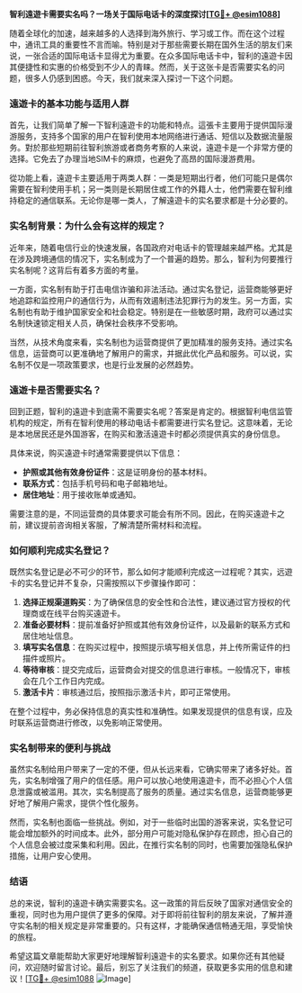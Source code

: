 **智利遠遊卡需要实名吗？一场关于国际电话卡的深度探讨[[TG💪+ @esim1088](https://t.me/s/esim1088)]**

随着全球化的加速，越来越多的人选择到海外旅行、学习或工作。而在这个过程中，通讯工具的重要性不言而喻。特别是对于那些需要长期在国外生活的朋友们来说，一张合适的国际电话卡显得尤为重要。在众多国际电话卡中，智利的遠遊卡因其便捷性和实惠的价格受到不少人的青睐。然而，关于这张卡是否需要实名的问题，很多人仍感到困惑。今天，我们就来深入探讨一下这个问题。

### 遠遊卡的基本功能与适用人群

首先，让我们简单了解一下智利遠遊卡的功能和特点。這張卡主要用于提供国际漫游服务，支持多个国家的用户在智利使用本地网络进行通话、短信以及数据流量服务。對於那些短期前往智利旅游或者商务考察的人来说，遠遊卡是一个非常方便的选择。它免去了办理当地SIM卡的麻烦，也避免了高昂的国际漫游费用。

從功能上看，遠遊卡主要适用于两类人群：一类是短期出行者，他们可能只是偶尔需要在智利使用手机；另一类则是长期居住或工作的外籍人士，他們需要在智利维持稳定的通信联系。无论你是哪一类人，了解遠遊卡的实名要求都是十分必要的。

### 实名制背景：为什么会有这样的规定？

近年来，随着电信行业的快速发展，各国政府对电话卡的管理越来越严格。尤其是在涉及跨境通信的情况下，实名制成为了一个普遍的趋势。那么，智利为何要推行实名制呢？这背后有着多方面的考量。

一方面，实名制有助于打击电信诈骗和非法活动。通过实名登记，运营商能够更好地追踪和监控用户的通信行为，从而有效遏制违法犯罪行为的发生。另一方面，实名制也有助于维护国家安全和社会稳定。特别是在一些敏感时期，政府可以通过实名制快速锁定相关人员，确保社会秩序不受影响。

当然，从技术角度来看，实名制也为运营商提供了更加精准的服务支持。通过实名信息，运营商可以更准确地了解用户的需求，并据此优化产品和服务。可以说，实名制不仅是一项政策要求，也是行业发展的必然趋势。

### 遠遊卡是否需要实名？

回到正题，智利的遠遊卡到底需不需要实名呢？答案是肯定的。根据智利电信监管机构的规定，所有在智利使用的移动电话卡都需要进行实名登记。这意味着，无论是本地居民还是外国游客，在购买和激活遠遊卡时都必须提供真实的身份信息。

具体来说，购买遠遊卡时通常需要提供以下信息：
- **护照或其他有效身份证件**：这是证明身份的基本材料。
- **联系方式**：包括手机号码和电子邮箱地址。
- **居住地址**：用于接收账单或通知。

需要注意的是，不同运营商的具体要求可能会有所不同。因此，在购买遠遊卡之前，建议提前咨询相关客服，了解清楚所需材料和流程。

### 如何顺利完成实名登记？

既然实名登记是必不可少的环节，那么如何才能顺利完成这一过程呢？其实，远遊卡的实名登记并不复杂，只需按照以下步骤操作即可：

1. **选择正规渠道购买**：为了确保信息的安全性和合法性，建议通过官方授权的代理商或在线平台购买遠遊卡。
2. **准备必要材料**：提前准备好护照或其他有效身份证件，以及最新的联系方式和居住地址信息。
3. **填写实名信息**：在购买过程中，按照提示填写相关信息，并上传所需证件的扫描件或照片。
4. **等待审核**：提交完成后，运营商会对提交的信息进行审核。一般情况下，审核会在几个工作日内完成。
5. **激活卡片**：审核通过后，按照指示激活卡片，即可正常使用。

在整个过程中，务必保持信息的真实性和准确性。如果发现提供的信息有误，应及时联系运营商进行修改，以免影响正常使用。

### 实名制带来的便利与挑战

虽然实名制给用户带来了一定的不便，但从长远来看，它确实带来了诸多好处。首先，实名制增强了用户的信任感。用户可以放心地使用遠遊卡，而不必担心个人信息泄露或被滥用。其次，实名制提高了服务的质量。通过实名信息，运营商能够更好地了解用户需求，提供个性化服务。

然而，实名制也面临一些挑战。例如，对于一些临时出国的游客来说，实名登记可能会增加额外的时间成本。此外，部分用户可能对隐私保护存在顾虑，担心自己的个人信息会被过度采集和利用。因此，在推行实名制的同时，也需要加强隐私保护措施，让用户安心使用。

### 结语

总的来说，智利的遠遊卡确实需要实名。这一政策的背后反映了国家对通信安全的重视，同时也为用户提供了更多的保障。对于即将前往智利的朋友来说，了解并遵守实名制的相关规定是非常重要的。只有这样，才能确保通信畅通无阻，享受愉快的旅程。

希望这篇文章能帮助大家更好地理解智利遠遊卡的实名要求。如果你还有其他疑问，欢迎随时留言讨论。最后，别忘了关注我们的频道，获取更多实用的信息和建议！[[TG💪+ @esim1088](https://t.me/s/esim1088) ![Image](https://i.postimg.cc/4NQfJmqS/Snipaste-2025-05-13-00-14-12.png)]